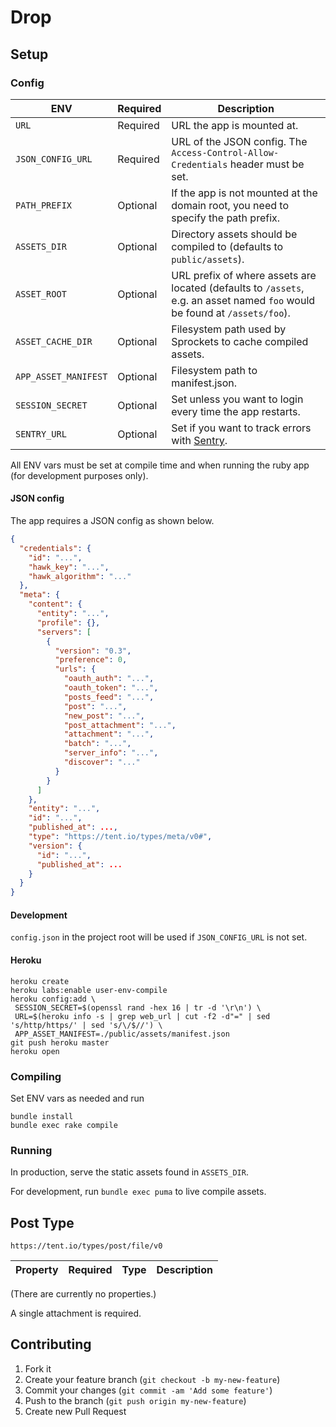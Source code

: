 # Drop

## Setup

### Config

ENV                  | Required | Description
-----------------    | -------- | -----------
`URL`                | Required | URL the app is mounted at.
`JSON_CONFIG_URL`    | Required | URL of the JSON config. The `Access-Control-Allow-Credentials` header must be set.
`PATH_PREFIX`        | Optional | If the app is not mounted at the domain root, you need to specify the path prefix.
`ASSETS_DIR`         | Optional | Directory assets should be compiled to (defaults to `public/assets`).
`ASSET_ROOT`         | Optional | URL prefix of where assets are located (defaults to `/assets`, e.g. an asset named `foo` would be found at `/assets/foo`).
`ASSET_CACHE_DIR`    | Optional | Filesystem path used by Sprockets to cache compiled assets.
`APP_ASSET_MANIFEST` | Optional | Filesystem path to manifest.json.
`SESSION_SECRET`     | Optional | Set unless you want to login every time the app restarts.
`SENTRY_URL`		  	 | Optional | Set if you want to track errors with [Sentry](https://www.getsentry.com).

All ENV vars must be set at compile time and when running the ruby app (for development purposes only).

#### JSON config

The app requires a JSON config as shown below.

```json
{
  "credentials": {
    "id": "...",
    "hawk_key": "...",
    "hawk_algorithm": "..."
  },
  "meta": {
    "content": {
      "entity": "...",
      "profile": {},
      "servers": [
        {
          "version": "0.3",
          "preference": 0,
          "urls": {
            "oauth_auth": "...",
            "oauth_token": "...",
            "posts_feed": "...",
            "post": "...",
            "new_post": "...",
            "post_attachment": "...",
            "attachment": "...",
            "batch": "...",
            "server_info": "...",
            "discover": "..."
          }
        }
      ]
    },
    "entity": "...",
    "id": "...",
    "published_at": ...,
    "type": "https://tent.io/types/meta/v0#",
    "version": {
      "id": "...",
      "published_at": ...
    }
  }
}
```

#### Development

`config.json` in the project root will be used if `JSON_CONFIG_URL` is not set.

#### Heroku

```
heroku create
heroku labs:enable user-env-compile
heroku config:add \
 SESSION_SECRET=$(openssl rand -hex 16 | tr -d '\r\n') \
 URL=$(heroku info -s | grep web_url | cut -f2 -d"=" | sed 's/http/https/' | sed 's/\/$//') \
 APP_ASSET_MANIFEST=./public/assets/manifest.json
git push heroku master
heroku open
```

### Compiling

Set ENV vars as needed and run

```
bundle install
bundle exec rake compile
```

### Running

In production, serve the static assets found in `ASSETS_DIR`.

For development, run `bundle exec puma` to live compile assets.

## Post Type

`https://tent.io/types/post/file/v0`

Property | Required | Type   | Description
-------- | -------- | ------ | -----------

(There are currently no properties.)

A single attachment is required.

## Contributing

1. Fork it
2. Create your feature branch (`git checkout -b my-new-feature`)
3. Commit your changes (`git commit -am 'Add some feature'`)
4. Push to the branch (`git push origin my-new-feature`)
5. Create new Pull Request
